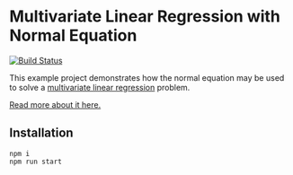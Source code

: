 # Multivariate Linear Regression with Normal Equation

[![Build Status](https://travis-ci.org/javascript-machine-learning/multivariate-linear-regression-normal-equation-javascript.svg?branch=master)](https://travis-ci.org/javascript-machine-learning/multivariate-linear-regression-normal-equation-javascript)

This example project demonstrates how the normal equation may be used to solve a [multivariate linear regression](http://en.wikipedia.org/wiki/Linear_regression) problem.

[Read more about it here.](https://www.robinwieruch.de/multivariate-linear-regression-normal-equation-javascript/)

## Installation

```
npm i
npm run start
```

